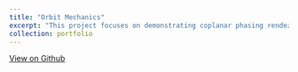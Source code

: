 ```yaml
---
title: "Orbit Mechanics"
excerpt: "This project focuses on demonstrating coplanar phasing rendezvous maneuvers that a chaser satellite can perform to rendezvous with a target satellite. <br/><img src='/images/orbit_phasing_example.png'>"
collection: portfolio
---
```


[View on Github](https://github.com/TonyDTiger/My-Projects/tree/main/Orbit%20Mechanics)
